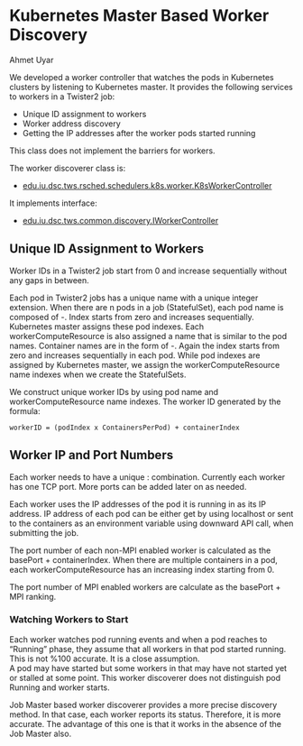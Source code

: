 # Kubernetes Master Based Worker Discovery
Ahmet Uyar

We developed a worker controller that watches the pods in Kubernetes clusters by listening to 
Kubernetes master. It provides the following services to workers in a Twister2 job: 
* Unique ID assignment to workers
* Worker address discovery 
* Getting the IP addresses after the worker pods started running

This class does not implement the barriers for workers.

The worker discoverer class is: 
* [edu.iu.dsc.tws.rsched.schedulers.k8s.worker.K8sWorkerController](../../../twister2/resource-scheduler/src/java/edu/iu/dsc/tws/rsched/schedulers/k8s/worker/K8sWorkerController.java)

It implements interface: 
* [edu.iu.dsc.tws.common.discovery.IWorkerController](../../../twister2/common/src/java/edu/iu/dsc/tws/common/discovery/IWorkerDiscoverer.java)

## Unique ID Assignment to Workers 
Worker IDs in a Twister2 job start from 0 and increase sequentially without any gaps in between. 

Each pod in Twister2 jobs has a unique name with a unique integer extension. 
When there are n pods in a job (StatefulSet), each pod name is composed of <jobname>-<index>. 
Index starts from zero and increases sequentially. Kubernetes master assigns these pod indexes.
Each workerComputeResource is also assigned a name that is similar to the pod names. 
Container names are in the form of <twister2-workerComputeResource>-<index>. 
Again the index starts from zero and increases sequentially in each pod. 
While pod indexes are assigned by Kubernetes master, we assign the workerComputeResource name indexes 
when we create the StatefulSets. 
 
We construct unique worker IDs by using pod name and workerComputeResource name indexes. 
The worker ID generated by the formula: 

    workerID = (podIndex x ContainersPerPod) + containerIndex
    
## Worker IP and Port Numbers
Each worker needs to have a unique <IP>:<Port> combination. Currently each worker has one TCP port. 
More ports can be added later on as needed. 

Each worker uses the IP addresses of the pod it is running in as its IP address. 
IP address of each pod can be either get by using localhost or 
sent to the containers as an environment variable using downward API call, 
when submitting the job. 

The port number of each non-MPI enabled worker is calculated as the basePort + containerIndex. 
When there are multiple containers in a pod, each workerComputeResource has an increasing index starting from 0. 

The port number of MPI enabled workers are calculate as the basePort + MPI ranking. 

### Watching Workers to Start
Each worker watches pod running events and when a pod reaches to “Running” phase, 
they assume that all workers in that pod started running. 
This is not %100 accurate. It is a close assumption.  
A pod may have started but some workers in that may have not started yet or stalled at some point.
This worker discoverer does not distinguish pod Running and worker starts.
 
Job Master based worker discoverer provides a more precise discovery method. 
In that case, each worker reports its status. Therefore, it is more accurate. 
The advantage of this one is that it works in the absence of the Job Master also.  
